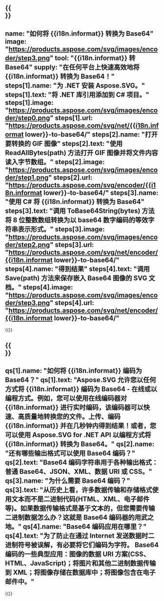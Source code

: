 ﻿---
meta: true
translation: true
deploy: false
---

{{<section howto>}}
---
name: "如何将 {{i18n.informat}} 转换为 Base64"
image: "https://products.aspose.com/svg/images/encoder/step3.png"
tool: "{{i18n.informat}} 转 Base64"
supply: "在任何平台上快速高效地将 {{i18n.informat}} 转换为 Base64！"
steps[1].name: "为 .NET 安装 Aspose.SVG。"
steps[1].text: "将 .NET 库引用添加到 C# 项目。"
steps[1].image: "https://products.aspose.com/svg/images/encoder/step0.png"
steps[1].url: "https://products.aspose.com/svg/net/{{i18n.informat lower}}-to-base64/"
steps[2].name: "打开要转换的 GIF 图像"
steps[2].text: "使用 ReadAllBytes(path) 方法打开 GIF 图像并将文件内容读入字节数组。"
steps[2].image: "https://products.aspose.com/svg/images/encoder/step1.png"
steps[2].url: "https://products.aspose.com/svg/encoder/{{i18n.informat lower}}-to-base64/"
steps[3].name: "使用 C# 将 {{i18n.informat}} 转换为 Base64"
steps[3].text: "调用 ToBase64String(bytes) 方法将 8 位整数数组转换为以 base64 数字编码的等效字符串表示形式。"
steps[3].image: "https://products.aspose.com/svg/images/encoder/step2.png"
steps[3].url: "https://products.aspose.com/svg/net/encoder/{{i18n.informat lower}}-to-base64/"
steps[4].name: "得到结果"
steps[4].text: "调用 Save(path) 方法来保存嵌入 Base64 图像的 SVG 文档。"
steps[4].image: "https://products.aspose.com/svg/images/encoder/step3.png"
steps[4].url: "https://products.aspose.com/svg/net/encoder/{{i18n.informat lower}}-to-base64/"
---

{{<import path="/meta/schemas.md" section="howto">}}

{{<section faq>}}
---
qs[1].name: "如何将 {{i18n.informat}} 编码为 Base64？"
qs[1].text: "Aspose.SVG 允许您以任何方式将 {{i18n.informat}} 编码为 Base64 - 在线或以编程方式。例如，您可以使用在线编码器对 {{i18n.informat}} 进行实时编码，该编码器可以快速、高质量地转换您的文件。上传、编码 {{i18n.informat}} 并在几秒钟内得到结果！或者，您可以使用 Aspose.SVG for .NET API 以编程方式将 {{i18n.informat}} 转换为 Base64。"
qs[2].name: "还有哪些输出格式可以使用 Base64 编码？"
qs[2].text: "Base64 编码字符串用于各种输出格式：普通 Base64、JSON、XML、数据 URI 或 CSS。"
qs[3].name: "为什么需要 Base64 编码？"
qs[3].text: "从历史上看，许多数据传输和存储格式使用文本而不是二进制代码(HTML、XML、电子邮件等)。如果数据传输格式是基于文本的，但您需要传输二进制数据怎么办？这就是 Base64 编码器的用武之地。"
qs[4].name: "Base64 编码应用在哪里？"
qs[4].text: "为了防止在通过 Internet 发送数据时二进制符号被误解，有必要将它们编码为字符。 Base64 编码的一些典型应用：图像的数据 URI 方案(CSS、HTML、JavaScript)；将图片和其他二进制数据传输到 XML；将图像存储在数据库中；将图像包含在电子邮件中。"
---

{{<import path="/meta/schemas.md" section="faq">}}

